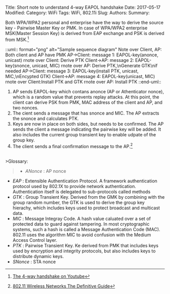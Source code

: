 Title: Short note to understand 4-way EAPOL handshake
Date: 2017-05-17
Modified:
Category: WiFi
Tags: WiFi, 802.11i
Slug: 
Authors: 
Summary: 

Both WPA/WPA2 personal and enterprise have the way to derive the source key - Pairwise Master Key or PMK. In case of WPA/WPA2 enterprise MSK(Master Session Key) is derived from EAP exchange and PSK is derived from MSK.[^youtube] 

::uml:: format="png" alt="Sample sequence diagram"
Note over Client, AP: Both client and AP have PMK
AP->Client: message 1: EAPOL-key(anonce, unicast) 
rnote over Client: Derive PTK
Client->AP: message 2: EAPOL-key(snonce, unicast, MIC)
rnote over AP: Derive PTK,\nGenerate GTK\nif needed
AP->Client: message 3: EAPOL-key(install PTK, unicast, MIC,\nEncypted GTK)
Client->AP: message 4: EAPOL-key(unicast, MIC)
rnote over Client:Install PTK and GTK
rnote over AP: Install PTK
::end-uml::
  

 1. AP sends EAPOL-key which contans anonce (AP or Athenticator nonce), which is a random value that prevents replay attacks. At this point, the client can derive PSK from PMK, MAC address of the client and AP, and two nonces.
 2. The cient sends a message that has snonce and MIC. The AP extracts the snonce and calculates PTK.
 3. Keys are now in place on both sides, but needs to be confirmed. The AP sends the client a message indicating the pairwise key will be added. It also includes the current group transient key to enable udpate of the group key.
 4. The client sends a final confirmation message to the AP.[^book1]

<br>
>Glossary:

>- *ANonce* : AP nonce
- *EAP* : Extensible Authentication Protocol. A framework authentication protocol used by 802.1X to provide network authentication. Authentication itself is delegated to sub-protocols called methods
- *GTK* : Group Transient Key. Derived from the GMK by combining with the group random number, the GTK is used to derive the group key hierachy, which includes keys used to protect broadcast and multicast data.
- *MIC* : Message Integray Code. A hash value caluated over a set of protected data to guard against tampering. In most cryptographic systems, such a hash is called a Message Authentication Code (MAC). 802.11 uses the algorithm MIC to avoid confusion with the Medium Access Control layer.
- *PTK* : Pairwise Transient Key. Ke derived from PMK that includes keys used by encryption and integrity protocols, but also includes keys to distribute dynamic keys.
- *SNonce* : STA nonce

[^youtube]: [The 4-way handshake on Youtube](https://www.youtube.com/watch?v=9M8kVYFhMDw)
[^book1]: [802.11 Wireless Networks The Definitive Guide](https://www.amazon.com/802-11-Wireless-Networks-Definitive-Second/dp/0596100523)